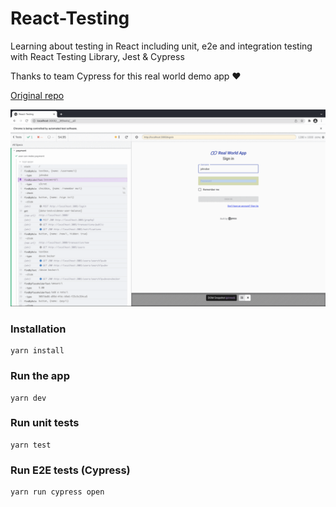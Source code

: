 # React-Testing
Learning about testing in React including unit, e2e and integration testing with React Testing Library, Jest &amp; Cypress

Thanks to team Cypress for this real world demo app ❤️

<a href="https://github.com/cypress-io/cypress-realworld-app">Original repo</a>

<img alt="image" src="ezgif-6-94bd39440c9b.gif"> </img>

### Installation

```shell
yarn install
```

### Run the app

```shell
yarn dev
```

### Run unit tests

```shell
yarn test
```

### Run E2E tests (Cypress)

```shell
yarn run cypress open
```
